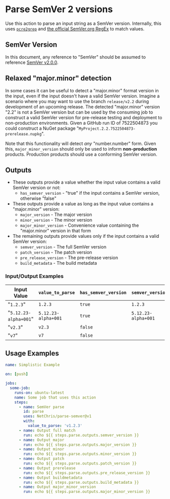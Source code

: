 # Parse SemVer 2 versions

Use this action to parse an input string as a SemVer version.  Internally, this uses [`pcre2grep`](https://www.pcre.org/current/doc/html/pcre2grep.html) and [the official SemVer.org RegEx](https://semver.org/#is-there-a-suggested-regular-expression-regex-to-check-a-semver-string) to match values.

## SemVer Version

In this document, any reference to "SemVer" should be assumed to reference [SemVer v2.0.0](https://semver.org/spec/v2.0.0.html).

## Relaxed "major.minor" detection

In some cases it can be useful to detect a "major.minor" format version in the input, even if the input doesn't have a valid SemVer version.  Imagine a scenario where you may want to use the branch `release/v2.2` during development of an upcoming release.  The detected "major.minor" version "2.2" is not a SemVer version but can be used by the consuming job to construct a valid SemVer version for pre-release testing and deployment to non-production environments.  Given a GitHub run ID of 7522504873 you could construct a NuGet package "`MyProject.2.2.7522504873-prerelease.nupkg`".

Note that this functionality will detect _any_ "number.number" form.  Given this, `major_minor_version` should only be used to inform **non-production** products.  Production products should use a conforming SemVer version.

## Outputs

- These outputs provide a value whether the input value contains a valid SemVer version or not:
  - `has_semver_version` - "true" if the input contains a SemVer version, otherwise "false"
- These outputs provide a value as long as the input value contains a "major.minor" version:
  - `major_version` - The major version
  - `minor_version` - The minor version
  - `major_minor_version` - Convenience value containing the "major.minor" version in that form
- The remaining outputs provide values only if the input contains a valid SemVer version:
  - `semver_version` - The full SemVer version
  - `patch_version` - The patch version
  - `pre_release_version` - The pre-release version
  - `build_metadata` - The build metadata

### Input/Output Examples

| Input Value           | `value_to_parse`    | `has_semver_version` | `semver_version`            | `major_version` | `minor_version` | `major_minor_version` | `patch_version` | `pre_release_version` | `build_metadata` | `is_pre_release` |
| ---                   | ---                 | ---                  | ---                         | ---             | ---             | ---                   | ---             | ---                   | ---              | ---              |
| "`1.2.3`"             | `1.2.3`             | `true`               | `1.2.3`                     | `1`             | `2`             | `1.2`                 | `3`             | _<EMPTY>_             | _<EMPTY>_        | `false`          |
| "`5.12.23-alpha+001`" | `5.12.23-alpha+001` | `true`               | `5.12.23-alpha+001`         | `5`             | `12`            | `5.12`                | `23`            | `alpha`               | `001`            | `true`           |
| "`v2.3`"              | `v2.3`              | `false`              | _<EMPTY>_                   | `2`             | `3`             | `2.3`                 | _<EMPTY>_       | _<EMPTY>_             | _<EMPTY>_`       | `false`          |
| "`v7`"                | `v7`                | `false`              | _<EMPTY>_                   | _<EMPTY>_       | _<EMPTY>_       | _<EMPTY>_             | _<EMPTY>_       | _<EMPTY>_             | _<EMPTY>_`       | `false`          |

## Usage Examples

``` yml
name: Simplistic Example

on: [push]

jobs:
  some-job:
    runs-on: ubuntu-latest
    name: Some job that uses this action
    steps:
      - name: SemVer parse
        id: parse
        uses: NetChris/parse-semver@v1
        with:
          value_to_parse: 'v1.2.3'
      - name: Output full match
        run: echo ${{ steps.parse.outputs.semver_version }}
      - name: Output major
        run: echo ${{ steps.parse.outputs.major_version }}
      - name: Output minor
        run: echo ${{ steps.parse.outputs.minor_version }}
      - name: Output patch
        run: echo ${{ steps.parse.outputs.patch_version }}
      - name: Output prerelease
        run: echo ${{ steps.parse.outputs.pre_release_version }}
      - name: Output buildmetadata
        run: echo ${{ steps.parse.outputs.build_metadata }}
      - name: Output major_minor_version
        run: echo ${{ steps.parse.outputs.major_minor_version }}
```